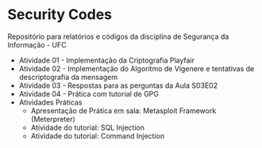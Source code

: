 # Security Codes
Repositório para relatórios e códigos da disciplina de Segurança da Informação - UFC

- Atividade 01 - Implementação da Criptografia Playfair
- Atividade 02 - Implementação do Algoritmo de Vigenere e tentativas de descriptografia da mensagem
- Atividade 03 - Respostas para as perguntas da Aula S03E02
- Atividade 04 - Prática com tutorial de GPG
- Atividades Práticas
    - Apresentação de Prática em sala: Metasploit Framework (Meterpreter)
    - Atividade do tutorial: SQL Injection
    - Atividade do tutorial: Command Injection
